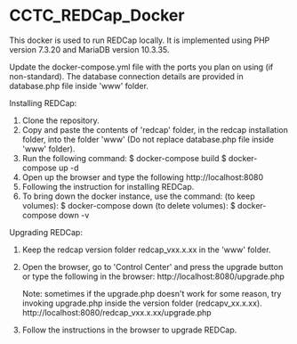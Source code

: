 # CCTC_REDCap_Docker
This docker is used to run REDCap locally. It is implemented using PHP version 7.3.20 and MariaDB version 10.3.35. 

Update the docker-compose.yml file with the ports you plan on using (if non-standard).
The database connection details are provided in database.php file inside 'www' folder.


Installing REDCap:
1. Clone the repository.
2. Copy and paste the contents of 'redcap' folder, in the redcap installation folder, into the folder 'www' (Do not replace database.php file inside 'www' folder).
3. Run the following command:
    $ docker-compose build
    $ docker-compose up -d
4. Open up the browser and type the following
    http://localhost:8080
5. Following the instruction for installing REDCap. 
6. To bring down the docker instance, use the command:
    (to keep volumes): $ docker-compose down
    (to delete volumes): $ docker-compose down -v


Upgrading REDCap:
1. Keep the redcap version folder redcap_vxx.x.xx in the 'www' folder.
2. Open the browser, go to 'Control Center' and press the upgrade button 
    or 
    type the following in the browser:
    http://localhost:8080/upgrade.php

    Note: sometimes if the upgrade.php doesn't work for some reason, try invoking upgrade.php inside the version folder (redcapv_xx.x.xx).
    http://localhost:8080/redcap_vxx.x.xx/upgrade.php
3. Follow the instructions in the browser to upgrade REDCap.

